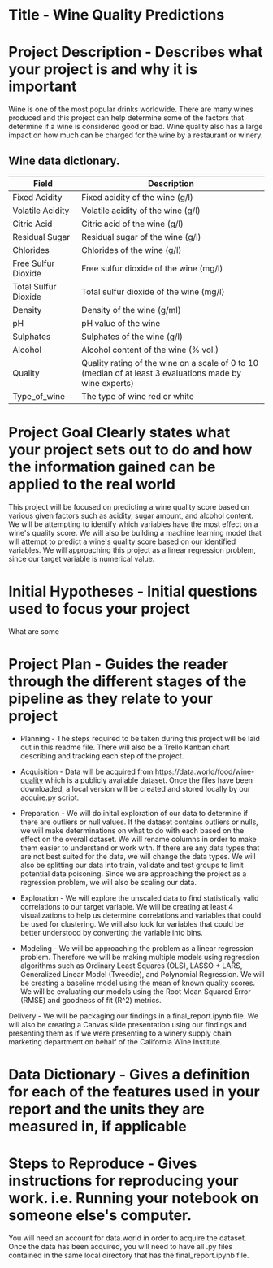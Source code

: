 # Title - Wine Quality Predictions


# Project Description - Describes what your project is and why it is important

Wine is one of the most popular drinks worldwide. There are many wines produced and this project can help determine some of the factors that determine if a wine is considered good or bad. Wine quality also has a large impact on how much can be charged for the wine by a restaurant or winery.

## Wine data dictionary.

| Field                 | Description                                                       |
|-----------------------|-------------------------------------------------------------------|
| Fixed Acidity         | Fixed acidity of the wine (g/l)                                    |
| Volatile Acidity      | Volatile acidity of the wine (g/l)                                 |
| Citric Acid           | Citric acid of the wine (g/l)                                      |
| Residual Sugar        | Residual sugar of the wine (g/l)                                   |
| Chlorides             | Chlorides of the wine (g/l)                                        |
| Free Sulfur Dioxide   | Free sulfur dioxide of the wine (mg/l)                             |
| Total Sulfur Dioxide  | Total sulfur dioxide of the wine (mg/l)                            |
| Density               | Density of the wine (g/ml)                                         |
| pH                    | pH value of the wine                                               |
| Sulphates             | Sulphates of the wine (g/l)                                        |
| Alcohol               | Alcohol content of the wine (% vol.)                               |
| Quality               | Quality rating of the wine on a scale of 0 to 10 (median of at least 3 evaluations made by wine experts) |
| Type_of_wine          | The type of wine red or white                                      |


# Project Goal Clearly states what your project sets out to do and how the information gained can be applied to the real world

This project will be focused on predicting a wine quality score based on various given factors such as acidity, sugar amount, and alcohol content. We will be attempting to identify which variables have the most effect on a wine's quality score. We will also be building a machine learning model that will attempt to predict a wine's quality score based on our identified variables. We will approaching this project as a linear regression problem, since our target variable is numerical value.


# Initial Hypotheses - Initial questions used to focus your project
What are some


# Project Plan - Guides the reader through the different stages of the pipeline as they relate to your project

- Planning - The steps required to be taken during this project will be laid out in this readme file. There will also be a Trello Kanban chart describing and tracking each step of the project.

- Acquisition - Data will be acquired from https://data.world/food/wine-quality which is a publicly available dataset. Once the files have been downloaded, a local version will be created and stored locally by our acquire.py script.

- Preparation - We will do inital exploration of our data to determine if there are outliers or null values. If the dataset contains outliers or nulls, we will make determinations on what to do with each based on the effect on the overall dataset. We will rename columns in order to make them easier to understand or work with. If there are any data types that are not best suited for the data, we will change the data types. We will also be splitting our data into train, validate and test groups to limit potential data poisoning. Since we are approaching the project as a regression problem, we will also be scaling our data.

- Exploration - We will explore the unscaled data to find statistically valid correlations to our target variable. We will be creating at least 4 visualizations to help us determine correlations and variables that could be used for clustering. We will also look for variables that could be better understood by converting the variable into bins.

- Modeling - We will be approaching the problem as a linear regression problem. Therefore we will be making multiple models using regression algorithms such as Ordinary Least Squares (OLS), LASSO + LARS, Generalized Linear Model (Tweedie), and Polynomial Regression. We will be creating a baseline model using the mean of known quality scores. We will be evaluating our models using the Root Mean Squared Error (RMSE) and goodness of fit (R^2) metrics.

Delivery - We will be packaging our findings in a final_report.ipynb file. We will also be creating a Canvas slide presentation using our findings and presenting them as if we were presenting to a winery supply chain marketing department on behalf of the California Wine Institute.


# Data Dictionary - Gives a definition for each of the features used in your report and the units they are measured in, if applicable


# Steps to Reproduce - Gives instructions for reproducing your work. i.e. Running your notebook on someone else's computer.

You will need an account for data.world in order to acquire the dataset. Once the data has been acquired, you will need to have all .py files contained in the same local directory that has the final_report.ipynb file.
